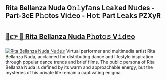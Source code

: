 ## Rita Bellanza Nuda O𝚗𝚕yf𝚊ns L𝚎a𝚔ed N𝚞𝚍es - Part-3cE P𝚑𝚘tos Vi𝚍𝚎o - H𝚘𝚝 Part L𝚎a𝚔s PZXyR

# <h2><a href="http://kfa18y.oniu.top/?m=Rita+Bellanza+Nuda">🔗👉 🔴 Rita Bellanza Nuda P𝚑ot𝚘𝚜 V𝚒d𝚎o</a></h2>

[![Rita Bellanza Nuda Nu𝚍e𝚜](https://i.imgur.com/0qMVB7G.gif)](http://kfa18y.oniu.top/?m=Rita+Bellanza+Nuda)
Virtual performer and multimedia artist Rita Bellanza Nuda, acclaimed for distributing dance and lifestyle inspiration through popular dance trends and brief films. The public persona of Rita Bellanza Nuda is defined by its warm and approachable energy, but the mysteries of his private life remain a captivating enigma.  
